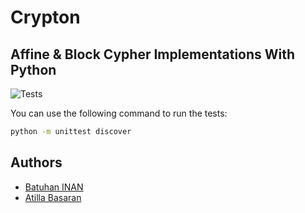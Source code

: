 # Crypton

## Affine & Block Cypher Implementations With Python

![Tests](https://github.com/batuhaninan/Crypton/actions/workflows/tests.yml/badge.svg)

You can use the following command to run the tests:

```bash
python -m unittest discover
```



## Authors

* [Batuhan INAN](https://github.com/batuhaninan)
* [Atilla Basaran](https://github.com/atilla525)
